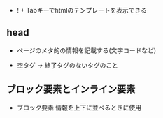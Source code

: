 - ! + Tabキーでhtmlのテンプレートを表示できる

## head
- ページのメタ的の情報を記載する(文字コードなど)

- 空タグ → 終了タグのないタグのこと

## ブロック要素とインライン要素
- ブロック要素
  情報を上下に並べるときに使用
